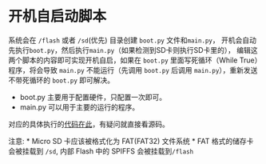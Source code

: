 开机自启动脚本
=======

系统会在 `/flash` 或者 `/sd`(优先) 目录创建 `boot.py` 文件和`main.py`， 开机会自动先执行`boot.py`，然后执行`main.py`（如果检测到SD卡则执行SD卡里的）， 编辑这两个脚本的内容即可实现开机自启，如果在 `boot.py` 里面写死循环（While True）程序，将会导致 `main.py` 不能运行（先调用 `boot.py` 后调用 `main.py`），重新发送不带死循环的 `boot.py` 即可解决。

- boot.py 主要用于配置硬件，只配置一次即可。
- main.py 可以用于主要的运行的程序。

对应的具体执行的[代码在此](https://github.com/sipeed/MaixPy/blob/972059491227ece63fbfc2cd0e78fe13ee78427d/components/micropython/port/src/maixpy_main.c#L586-L595)，有疑问就直接看源码。

注意:
    * Micro SD 卡应该被格式化为 FAT(FAT32) 文件系统
    * FAT 格式的储存卡会被挂载到 `/sd`, 内部 Flash 中的 SPIFFS 会被挂载到`/flash`

